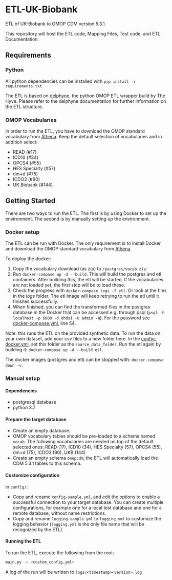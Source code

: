 # ETL-UK-Biobank
ETL of UK-Biobank to OMOP CDM version 5.3.1.

This repository will host the ETL code, Mapping Files, Test code, and ETL Documentation.

## Requirements
### Python
All python dependencies can be installed with `pip install -r requirements.txt`

The ETL is based on [delphyne](https://github.com/thehyve/delphyne), the python OMOP ETL wrapper build by The Hyve.
Please refer to the delphyne documentation for further information on the ETL structure.

### OMOP Vocabularies
In order to run the ETL, you have to download the OMOP standard vocabulary from [Athena](athena.ohdsi.org). Keep the default selection of vocabularies and in addition select:
- READ (#17)
- ICD10 (#34)
- OPCS4 (#55)
- HES Specialty (#57)
- dm+d (#75)
- ICDO3 (#90)
- UK Biobank (#144)

## Getting Started
There are two ways to run the ETL. The first is by using Docker to set up the environment. The second is by manually setting up the environment.

### Docker setup
The ETL can be run with Docker. The only requirement is to install Docker and download the OMOP standard vocabulary from [Athena](athena.ohdsi.org).

To deploy the docker:
1. Copy the vocabulary download (as zip) to `/postgres/vocab.zip`.`
2. Run `docker-compose up -d --build`. This will build the postgres and etl containers. After building this, the etl will be started. If the vocabularies are not loaded yet, the first step will be to load these.
3. Check the progress with `docker-compose logs -f etl`. Or look at the files in the _logs_ folder. The etl image will keep retrying to run the etl until it finishes successfully.
4. When finished, you can find the transformed files in the postgres database in the Docker that can be accessed e.g. through psql (`psql -h localhost -p 6000 -d ohdsi -U admin -W`). For the password see [docker-compose.yml](docker-compose.yml), line 54. 

Note: this runs the ETL on the provided synthetic data. To run the data on your own dataset, add your csv files to a new folder here. In the [config-docker.yml](config/config-docker.yml), set this folder as the `source_data_folder`. Run the etl again by building it: `docker-compose up -d --build etl`.

The docker images (postgres and etl) can be stopped with: `docker-compose down -v`.

### Manual setup

#### Dependencies
- postgresql database
- python 3.7

#### Prepare the target database
- Create an empty database.
- OMOP vocabulary tables should be pre-loaded to a schema named `vocab`. The following vocabularies are needed on top of the default selected ones: READ (17), ICD10 (34), HES Specialty (57), OPCS4 (55), dm+d (75), ICDO3 (90), UKB (144)
- Create an empty schema `omopcdm`; the ETL will automatically load the CDM 5.3.1 tables to this schema.

#### Customize configuration
In `config/`:
- Copy and rename `config-sample.yml`, and edit the options to enable a successful connection to your target database. 
You can create multiple configurations, for example one for a local test database and one for a remote database, without name restrictions. 
- Copy and rename `logging-sample.yml` to `logging.yml` to customize the logging behavior (`logging.yml` is the only file name that will be recognized by the ETL).

#### Running the ETL

To run the ETL, execute the following from the root:
```bash
main.py -c <custom_config.yml>
```
A log of the run will be written to `logs/<timestamp><version>.log`
